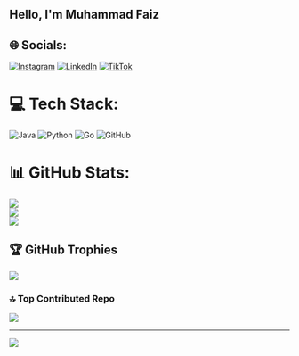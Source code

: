 ## Hello, I'm Muhammad Faiz
## 🌐 Socials:
[![Instagram](https://img.shields.io/badge/Instagram-%23E4405F.svg?logo=Instagram&logoColor=white)](https://instagram.com/@meddfaiz_) [![LinkedIn](https://img.shields.io/badge/LinkedIn-%230077B5.svg?logo=linkedin&logoColor=white)](https://linkedin.com/in/muhammad-faiz-9129bb372) [![TikTok](https://img.shields.io/badge/TikTok-%23000000.svg?logo=TikTok&logoColor=white)](https://tiktok.com/@mehmedfaiz23) 

# 💻 Tech Stack:
![Java](https://img.shields.io/badge/java-%23ED8B00.svg?style=for-the-badge&logo=openjdk&logoColor=white) ![Python](https://img.shields.io/badge/python-3670A0?style=for-the-badge&logo=python&logoColor=ffdd54) ![Go](https://img.shields.io/badge/go-%2300ADD8.svg?style=for-the-badge&logo=go&logoColor=white) ![GitHub](https://img.shields.io/badge/github-%23121011.svg?style=for-the-badge&logo=github&logoColor=white)
# 📊 GitHub Stats:
![](https://github-readme-stats.vercel.app/api?username=MehmedFaiz&theme=dark&hide_border=false&include_all_commits=true&count_private=false)<br/>
![](https://nirzak-streak-stats.vercel.app/?user=MehmedFaiz&theme=dark&hide_border=false)<br/>
![](https://github-readme-stats.vercel.app/api/top-langs/?username=MehmedFaiz&theme=dark&hide_border=false&include_all_commits=true&count_private=false&layout=compact)

## 🏆 GitHub Trophies
![](https://github-profile-trophy.vercel.app/?username=MehmedFaiz&theme=radical&no-frame=true&no-bg=false&margin-w=4)

### 🔝 Top Contributed Repo
![](https://github-contributor-stats.vercel.app/api?username=MehmedFaiz&limit=5&theme=dark&combine_all_yearly_contributions=true)

---
[![](https://visitcount.itsvg.in/api?id=MehmedFaiz&icon=0&color=0)](https://visitcount.itsvg.in)

<!-- Proudly created with GPRM ( https://gprm.itsvg.in ) -->
